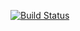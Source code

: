 [![Build Status](https://travis-ci.org/Frederick-S/sicp-exercises.svg?branch=master)](https://travis-ci.org/Frederick-S/sicp-exercises)

